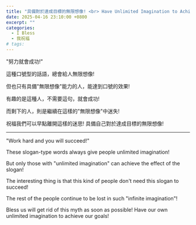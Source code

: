 ```yaml
---
title: "具備對於達成目標的無限想像! <br> Have Unlimited Imagination to Achieve Our Goals!"
date: 2025-04-16 23:10:00 +0800
excerpt: ""
categories:
  - I Bless
  - 我祝福
# tags:
---
```


"努力就會成功!"

這種口號型的話語，總會給人無限想像!

但也只有具備"無限想像"能力的人，能達到口號的效果!

有趣的是這種人，不需要這句，就會成功!

而剩下的人，則是繼續在這樣的"無限想像"中迷失!

祝福我們可以早點離開這樣的迷思! 具備自己對於達成目標的無限想像!

---

"Work hard and you will succeed!"

These slogan-type words always give people unlimited imagination!

But only those with "unlimited imagination" can achieve the effect of the slogan!

The interesting thing is that this kind of people don't need this slogan to succeed!

The rest of the people continue to be lost in such "infinite imagination"!

Bless us will get rid of this myth as soon as possible! Have our own unlimited imagination to achieve our goals!

<!--
FB: 

Twitter:

-->
